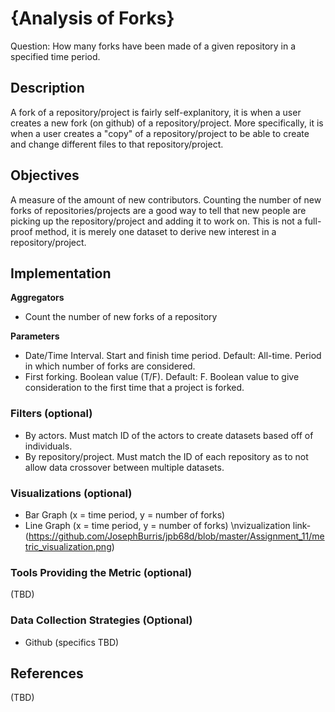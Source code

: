 # {Analysis of Forks}

Question: How many forks have been made of a given repository in a specified time period.

## Description
A fork of a repository/project is fairly self-explanitory, it is when a user creates a new fork (on github) of a repository/project. More specifically, it is when a user creates a "copy" of a repository/project to be able to create and change different files to that repository/project.

## Objectives
A measure of the amount of new contributors. Counting the number of new forks of repositories/projects are a good way to tell that new people are picking up the repository/project and adding it to work on. This is not a full-proof method, it is merely one dataset to derive new interest in a repository/project.

## Implementation
**Aggregators**
* Count the number of new forks of a repository

**Parameters**
* Date/Time Interval. Start and finish time period. Default: All-time. Period in which number of forks are considered.
* First forking. Boolean value (T/F). Default: F. Boolean value to give consideration to the first time that a project is forked.

### Filters (optional)
* By actors. Must match ID of the actors to create datasets based off of individuals.
* By repository/project. Must match the ID of each repository as to not allow data crossover between multiple datasets.

### Visualizations (optional)
* Bar Graph (x = time period, y = number of forks)
* Line Graph (x = time period, y = number of forks)
\nvizualization link- (https://github.com/JosephBurris/jpb68d/blob/master/Assignment_11/metric_visualization.png)

### Tools Providing the Metric (optional)
(TBD)

### Data Collection Strategies (Optional)
* Github (specifics TBD)

## References
(TBD)
